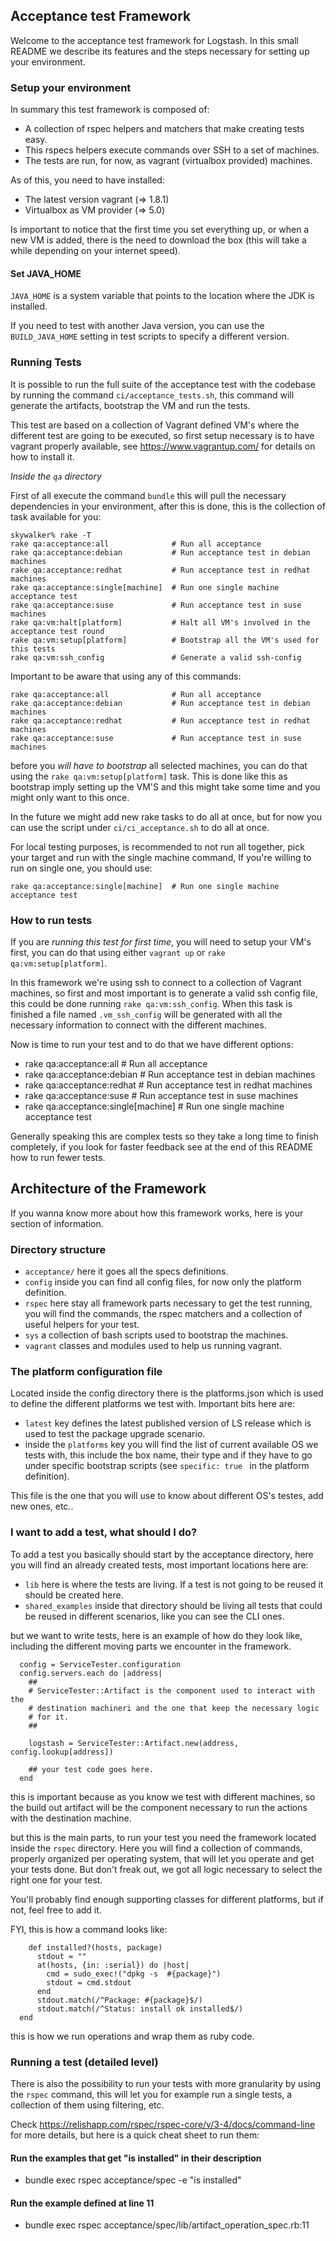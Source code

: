 ## Acceptance test Framework

Welcome to the acceptance test framework for Logstash. In this small README we
describe its features and the steps necessary for setting up your environment.

### Setup your environment

In summary this test framework is composed of:

* A collection of rspec helpers and matchers that make creating tests
  easy.
* This rspecs helpers execute commands over SSH to a set of machines.
* The tests are run, for now, as vagrant (virtualbox provided) machines.

As of this, you need to have installed:

* The latest version vagrant (=> 1.8.1)
* Virtualbox as VM provider (=> 5.0)

Is important to notice that the first time you set everything up, or when a
new VM is added, there is the need to download the box (this will
take a while depending on your internet speed).

#### Set JAVA_HOME

`JAVA_HOME` is a system variable that points to the location where the JDK is installed. 

If you need to test with another Java version, you can use the `BUILD_JAVA_HOME` setting in test scripts to specify a different version. 

### Running Tests

It is possible to run the full suite of the acceptance test with the codebase by 
running the command `ci/acceptance_tests.sh`, this command will generate the artifacts, bootstrap
the VM and run the tests.

This test are based on a collection of Vagrant defined VM's where the
different test are going to be executed, so first setup necessary is to
have vagrant properly available, see https://www.vagrantup.com/ for
details on how to install it.

_Inside the `qa` directory_

First of all execute the command `bundle` this will pull the necessary
dependencies in your environment, after this is done, this is the collection of task available for you:

```
skywalker% rake -T
rake qa:acceptance:all              # Run all acceptance
rake qa:acceptance:debian           # Run acceptance test in debian machines
rake qa:acceptance:redhat           # Run acceptance test in redhat machines
rake qa:acceptance:single[machine]  # Run one single machine acceptance test
rake qa:acceptance:suse             # Run acceptance test in suse machines
rake qa:vm:halt[platform]           # Halt all VM's involved in the acceptance test round
rake qa:vm:setup[platform]          # Bootstrap all the VM's used for this tests
rake qa:vm:ssh_config               # Generate a valid ssh-config
```

Important to be aware that using any of this commands:

```
rake qa:acceptance:all              # Run all acceptance
rake qa:acceptance:debian           # Run acceptance test in debian machines
rake qa:acceptance:redhat           # Run acceptance test in redhat machines
rake qa:acceptance:suse             # Run acceptance test in suse machines
```

before you *will have to bootstrap* all selected machines, you can do
that using the `rake qa:vm:setup[platform]` task. This is done like this
as bootstrap imply setting up the VM'S and this might take some time and
you might only want to this once.

In the future we might add new rake tasks to do all at once, but for now you can use the script under
`ci/ci_acceptance.sh` to do all at once.

For local testing purposes, is recommended to not run all together, pick your target and run with the single machine command, If you're willing to run on single one, you should use:

```
rake qa:acceptance:single[machine]  # Run one single machine acceptance test
```

### How to run tests

If you are *running this test for first time*, you will need to setup
your VM's first, you can do that using either `vagrant up` or `rake qa:vm:setup[platform]`. 

In this framework we're using ssh to connect to a collection of Vagrant
machines, so first and most important is to generate a valid ssh config
file, this could be done running `rake qa:vm:ssh_config`. When this task
is finished a file named `.vm_ssh_config` will be generated with all the
necessary information to connect with the different machines.

Now is time to run your test and to do that we have different options:

* rake qa:acceptance:all              # Run all acceptance
* rake qa:acceptance:debian           # Run acceptance test in debian machines
* rake qa:acceptance:redhat           # Run acceptance test in redhat machines
* rake qa:acceptance:suse             # Run acceptance test in suse machines
* rake qa:acceptance:single[machine]  # Run one single machine acceptance test

Generally speaking this are complex tests so they take a long time to
finish completely, if you look for faster feedback see at the end of this
README how to run fewer tests.

## Architecture of the Framework

If you wanna know more about how this framework works, here is your
section of information.

### Directory structure

* ```acceptance/``` here it goes all the specs definitions.
* ```config```  inside you can find all config files, for now only the
  platform definition.
* ```rspec``` here stay all framework parts necessary to get the test
  running, you will find the commands, the rspec matchers and a
collection of useful helpers for your test.
* ```sys``` a collection of bash scripts used to bootstrap the machines.
* ```vagrant``` classes and modules used to help us running vagrant.

### The platform configuration file

Located inside the config directory there is the platforms.json which is used to define the different platforms we test with.
Important bits here are:

* `latest` key defines the latest published version of LS release which is used to test the package upgrade scenario.
* inside the `platforms` key you will find the list of current available
  OS we tests with, this include the box name, their type and if they
have to go under specific bootstrap scripts (see ```specific: true ```
in the platform definition).

This file is the one that you will use to know about different OS's
testes, add new ones, etc..

### I want to add a test, what should I do?

To add a test you basically should start by the acceptance directory,
here you will find an already created tests, most important locations
here are:

* ```lib``` here is where the tests are living. If a test is not going
  to be reused it should be created here.
* ```shared_examples``` inside that directory should be living all tests
  that could be reused in different scenarios, like you can see the CLI
ones.

but we want to write tests, here is an example of how do they look like,
including the different moving parts we encounter in the framework.


```
  config = ServiceTester.configuration
  config.servers.each do |address|
    ##
    # ServiceTester::Artifact is the component used to interact with the
    # destination machineri and the one that keep the necessary logic
    # for it.
    ##

    logstash = ServiceTester::Artifact.new(address, config.lookup[address])

    ## your test code goes here.
  end
```

this is important because as you know we test with different machines,
so the build out artifact will be the component necessary to run the
actions with the destination machine.

but this is the main parts, to run your test you need the framework
located inside the ```rspec``` directory. Here you will find a
collection of commands, properly organized per operating system, that
will let you operate and get your tests done. But don't freak out, we
got all logic necessary to select the right one for your test.

You'll probably find enough supporting classes for different platforms, but if not, feel free to add it.

FYI, this is how a command looks like:

```
    def installed?(hosts, package)
      stdout = ""
      at(hosts, {in: :serial}) do |host|
        cmd = sudo_exec!("dpkg -s  #{package}")
        stdout = cmd.stdout
      end
      stdout.match(/^Package: #{package}$/)
      stdout.match(/^Status: install ok installed$/)
  end
  ```
this is how we run operations and wrap them as ruby code.

### Running a test (detailed level)

There is also the possibility to run your tests with more granularity by
using the `rspec` command, this will let you for example run a single
tests, a collection of them using filtering, etc.

Check https://relishapp.com/rspec/rspec-core/v/3-4/docs/command-line for more details, but here is a quick cheat sheet to run them:

#### Run the examples that get "is installed" in their description

*  bundle exec rspec acceptance/spec -e "is installed" 

#### Run the example defined at line 11

*  bundle exec rspec acceptance/spec/lib/artifact_operation_spec.rb:11
